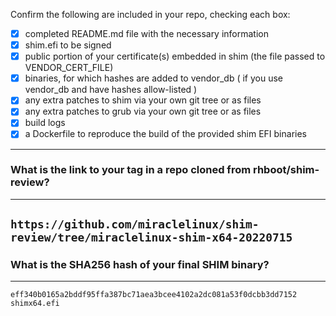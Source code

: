 Confirm the following are included in your repo, checking each box:

 - [x] completed README.md file with the necessary information
 - [x] shim.efi to be signed
 - [x] public portion of your certificate(s) embedded in shim (the file passed to VENDOR_CERT_FILE)
 - [x] binaries, for which hashes are added to vendor_db ( if you use vendor_db and have hashes allow-listed )
 - [x] any extra patches to shim via your own git tree or as files
 - [x] any extra patches to grub via your own git tree or as files
 - [x] build logs
 - [x] a Dockerfile to reproduce the build of the provided shim EFI binaries

-------------------------------------------------------------------------------
### What is the link to your tag in a repo cloned from rhboot/shim-review?
-------------------------------------------------------------------------------
`https://github.com/miraclelinux/shim-review/tree/miraclelinux-shim-x64-20220715`
-------------------------------------------------------------------------------
### What is the SHA256 hash of your final SHIM binary?
-------------------------------------------------------------------------------
```
eff340b0165a2bddf95ffa387bc71aea3bcee4102a2dc081a53f0dcbb3dd7152  shimx64.efi
```
